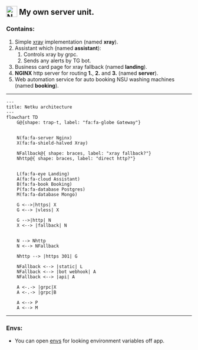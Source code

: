<link
  href="https://cdnjs.cloudflare.com/ajax/libs/font-awesome/6.5.1/css/all.min.css"
  rel="stylesheet"
/>

## <img src="./services/landing/src/assets/netku-dark.svg" alt="Netku logo" width="30px" style="position: relative;top: 6px;"/> My own server unit.

### Contains:

1. Simple [xray](https://github.com/XTLS/Xray-core) implementation (named **xray**).
2. Assistant which (named **assistant**):
   1. Controls xray by grpc.
   2. Sends any alerts by TG bot.
3. Business card page for xray fallback (named **landing**).
4. **NGINX** http server for routing **1.**, **2.** and **3.** (named **server**).
5. Web automation service for auto booking NSU washing machines (named **booking**).

---

```mermaid
---
title: Netku architecture
---
flowchart TD
    G@{shape: trap-t, label: "fa:fa-globe Gateway"}


    N(fa:fa-server Nginx)
    X(fa:fa-shield-halved Xray)

    NFallback@{ shape: braces, label: "xray fallback?"}
    Nhttp@{ shape: braces, label: "direct http?"}


    L(fa:fa-eye Landing)
    A(fa:fa-cloud Assistant)
    B(fa:fa-book Booking)
    P(fa:fa-database Postgres)
    M(fa:fa-database Mongo)

    G <-->|https| X
    G <--> |vless| X

    G -->|http| N
    X <--> |fallback| N


    N --> Nhttp
    N <--> NFallback

    Nhttp --> |https 301| G

    NFallback <--> |static| L
    NFallback <--> |bot webhook| A
    NFallback <--> |api| A

    A <-.-> |grpc|X
    A <-.-> |grpc|B

    A <--> P
    A <--> M
```

---

### Envs:

- You can open [envs](./.env.example) for looking environment variables off app.
